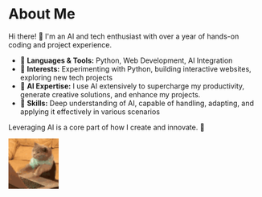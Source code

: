 # About Me

Hi there! 👋 I'm an AI and tech enthusiast with over a year of hands-on coding and project experience.

- 🔹 **Languages & Tools:** Python, Web Development, AI Integration
- 🔹 **Interests:** Experimenting with Python, building interactive websites, exploring new tech projects
- 🔹 **AI Expertise:** I use AI extensively to supercharge my productivity, generate creative solutions, and enhance my projects.  
- 🔹 **Skills:** Deep understanding of AI, capable of handling, adapting, and applying it effectively in various scenarios  

Leveraging AI is a core part of how I create and innovate. 🚀


<img src="cat-typing.gif" alt="Cat Typing GIF" width="100">
